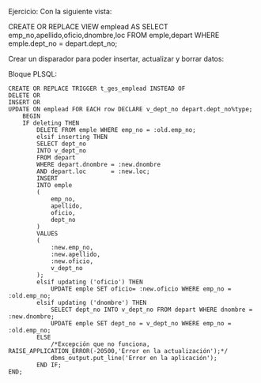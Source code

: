 Ejercicio: Con la siguiente vista:

CREATE OR REPLACE VIEW emplead AS
SELECT emp_no,apellido,oficio,dnombre,loc FROM emple,depart
WHERE emple.dept_no = depart.dept_no;


Crear un disparador para poder insertar, actualizar y borrar datos:

Bloque PLSQL:


	CREATE OR REPLACE TRIGGER t_ges_emplead INSTEAD OF
  	DELETE OR
  	INSERT OR
  	UPDATE ON emplead FOR EACH row DECLARE v_dept_no depart.dept_no%type;
  		BEGIN
    	IF deleting THEN
      		DELETE FROM emple WHERE emp_no = :old.emp_no;
    		elsif inserting THEN
      		SELECT dept_no
      		INTO v_dept_no
      		FROM depart
      		WHERE depart.dnombre = :new.dnombre
      		AND depart.loc       = :new.loc;
      		INSERT
     	 	INTO emple
        	(
          		emp_no,
          		apellido,
          		oficio,
          		dept_no
        	)
        	VALUES
        	(
          		:new.emp_no,
          		:new.apellido,
          		:new.oficio,
          		v_dept_no
        	);
    		elsif updating ('oficio') THEN
      			UPDATE emple SET oficio= :new.oficio WHERE emp_no = :old.emp_no;
    		elsif updating ('dnombre') THEN
      			SELECT dept_no INTO v_dept_no FROM depart WHERE dnombre = :new.dnombre;
      			UPDATE emple SET dept_no = v_dept_no WHERE emp_no = :old.emp_no;
    		ELSE
				/*Excepción que no funciona, RAISE_APPLICATION_ERROR(-20500,'Error en la actualización');*/
      			dbms_output.put_line('Error en la aplicación');
    		END IF;
  	END;

